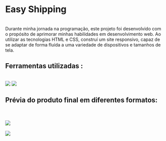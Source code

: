 # Easy Shipping 
</br>
Durante minha jornada na programação, este projeto foi desenvolvido com o propósito de aprimorar minhas habilidades em desenvolvimento web. Ao utilizar as tecnologias HTML e CSS, construí um site responsivo, capaz de se adaptar de forma fluída a uma variedade de dispositivos e tamanhos de tela.
<h2> Ferramentas utilizadas : </h2>
</br>
   <img src="https://img.shields.io/badge/HTML5-E34F26?style=for-the-badge&logo=html5&logoColor=white"/>
   <img src="https://img.shields.io/badge/CSS3-1572B6?style=for-the-badge&logo=css3&logoColor=white"/>
   
<h2> Prévia do produto final em diferentes formatos:</h2>
</br>
</br>
<img src="https://github.com/yyassmim/easy-shopping/blob/main/assets/print-desktop.png" />
</br>
</br>
<img src="https://github.com/yyassmim/easy-shopping/blob/main/assets/print-mobile.png"/>
